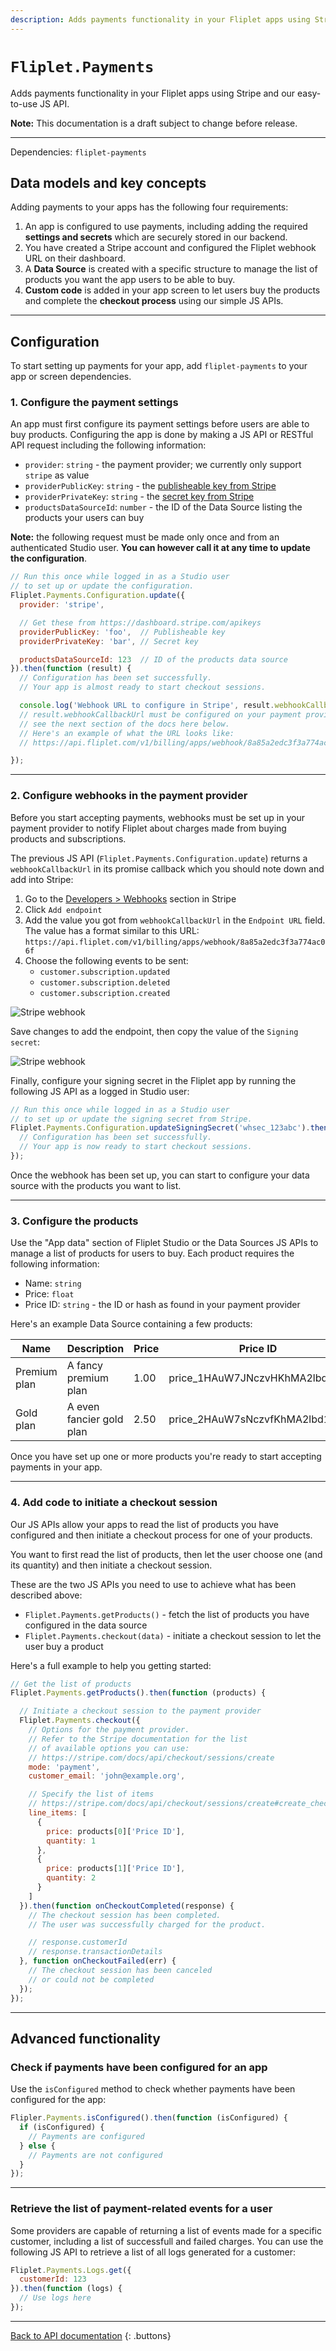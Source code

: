 ```yaml
---
description: Adds payments functionality in your Fliplet apps using Stripe and our easy-to-use JS API.
---
```


# `Fliplet.Payments`

Adds payments functionality in your Fliplet apps using Stripe and our easy-to-use JS API.

<p class="warning"><strong>Note:</strong> This documentation is a draft subject to change before release.</p>

---

Dependencies: `fliplet-payments`

## Data models and key concepts

Adding payments to your apps has the following four requirements:

1. An app is configured to use payments, including adding the required **settings and secrets** which are securely stored in our backend.
2. You have created a Stripe account and configured the Fliplet webhook URL on their dashboard.
3. A **Data Source** is created with a specific structure to manage the list of products you want the app users to be able to buy.
4. **Custom code** is added in your app screen to let users buy the products and complete the **checkout process** using our simple JS APIs.

---

## Configuration

To start setting up payments for your app, add `fliplet-payments` to your app or screen dependencies.

### 1. Configure the payment settings

An app must first configure its payment settings before users are able to buy products. Configuring the app is done by making a JS API or RESTful API request including the following information:

- `provider`: `string` - the payment provider; we currently only support `stripe` as value
- `providerPublicKey`: `string` - the [publisheable key from Stripe](https://dashboard.stripe.com/apikeys)
- `providerPrivateKey`: `string` - the [secret key from Stripe](https://dashboard.stripe.com/apikeys)
- `productsDataSourceId`: `number` - the ID of the Data Source listing the products your users can buy

<p class="quote"><strong>Note:</strong> the following request must be made only once and from an authenticated Studio user. <strong>You can however call it at any time to update the configuration</strong>.</p>

```js
// Run this once while logged in as a Studio user
// to set up or update the configuration.
Fliplet.Payments.Configuration.update({
  provider: 'stripe',

  // Get these from https://dashboard.stripe.com/apikeys
  providerPublicKey: 'foo',  // Publisheable key
  providerPrivateKey: 'bar', // Secret key

  productsDataSourceId: 123  // ID of the products data source
}).then(function (result) {
  // Configuration has been set successfully.
  // Your app is almost ready to start checkout sessions.

  console.log('Webhook URL to configure in Stripe', result.webhookCallbackUrl);
  // result.webhookCallbackUrl must be configured on your payment provider,
  // see the next section of the docs here below.
  // Here's an example of what the URL looks like:
  // https://api.fliplet.com/v1/billing/apps/webhook/8a85a2edc3f3a774ac06f

});
```

---

### 2. Configure webhooks in the payment provider

Before you start accepting payments, webhooks must be set up in your payment provider to notify Fliplet about charges made from buying products and subscriptions.

The previous JS API (`Fliplet.Payments.Configuration.update`) returns a `webhookCallbackUrl` in its promise callback which you should note down and add into Stripe:

1. Go to the [Developers > Webhooks](https://dashboard.stripe.com/webhooks) section in Stripe
2. Click `Add endpoint`
3. Add the value you got from `webhookCallbackUrl` in the `Endpoint URL` field. The value has a format similar to this URL: `https://api.fliplet.com/v1/billing/apps/webhook/8a85a2edc3f3a774ac06f`
4. Choose the following events to be sent:
    - `customer.subscription.updated`
    - `customer.subscription.deleted`
    - `customer.subscription.created`

![Stripe webhook](../assets/img/stripe-webhook.png)


Save changes to add the endpoint, then copy the value of the `Signing secret`:

![Stripe webhook](../assets/img/stripe-secret.png)

Finally, configure your signing secret in the Fliplet app by running the following JS API as a logged in Studio user:

```js
// Run this once while logged in as a Studio user
// to set up or update the signing secret from Stripe.
Fliplet.Payments.Configuration.updateSigningSecret('whsec_123abc').then(function () {
  // Configuration has been set successfully.
  // Your app is now ready to start checkout sessions.
});
```

Once the webhook has been set up, you can start to configure your data source with the products you want to list.

---

### 3. Configure the products

Use the "App data" section of Fliplet Studio or the Data Sources JS APIs to manage a list of products for users to buy. Each product requires the following information:

- Name: `string`
- Price: `float`
- Price ID: `string` - the ID or hash as found in your payment provider

Here's an example Data Source containing a few products:

| Name         | Description              | Price | Price ID                            |
|--------------|--------------------------|-------|-------------------------------------|
| Premium plan | A fancy premium plan     | 1.00  | price_1HAuW7JNczvHKhMA2lbd8xjs      |
| Gold plan    | A even fancier gold plan | 2.50  | price_2HAuW7sNczvfKhMA2lbd1xjx      |

Once you have set up one or more products you're ready to start accepting payments in your app.

---

### 4. Add code to initiate a checkout session

Our JS APIs allow your apps to read the list of products you have configured and then initiate a checkout process for one of your products.

You want to first read the list of products, then let the user choose one (and its quantity) and then initiate a checkout session.

These are the two JS APIs you need to use to achieve what has been described above:

- `Fliplet.Payments.getProducts()` - fetch the list of products you have configured in the data source
- `Fliplet.Payments.checkout(data)` - initiate a checkout session to let the user buy a product

Here's a full example to help you getting started:

```js
// Get the list of products
Fliplet.Payments.getProducts().then(function (products) {

  // Initiate a checkout session to the payment provider
  Fliplet.Payments.checkout({
    // Options for the payment provider.
    // Refer to the Stripe documentation for the list
    // of available options you can use:
    // https://stripe.com/docs/api/checkout/sessions/create
    mode: 'payment',
    customer_email: 'john@example.org',

    // Specify the list of items
    // https://stripe.com/docs/api/checkout/sessions/create#create_checkout_session-line_items
    line_items: [
      {
        price: products[0]['Price ID'],
        quantity: 1
      },
      {
        price: products[1]['Price ID'],
        quantity: 2
      }
    ]
  }).then(function onCheckoutCompleted(response) {
    // The checkout session has been completed.
    // The user was successfully charged for the product.

    // response.customerId
    // response.transactionDetails
  }, function onCheckoutFailed(err) {
    // The checkout session has been canceled
    // or could not be completed
  });
});
```

---

## Advanced functionality

### Check if payments have been configured for an app

Use the `isConfigured` method to check whether payments have been configured for the app:

```js
Flipler.Payments.isConfigured().then(function (isConfigured) {
  if (isConfigured) {
    // Payments are configured
  } else {
    // Payments are not configured
  }
});
```

---

### Retrieve the list of payment-related events for a user

Some providers are capable of returning a list of events made for a specific customer, including a list of successfull and failed charges. You can use the following JS API to retrieve a list of all logs generated for a customer:

```js
Fliplet.Payments.Logs.get({
  customerId: 123
}).then(function (logs) {
  // Use logs here
});
```

---

[Back to API documentation](../API-Documentation.md)
{: .buttons}